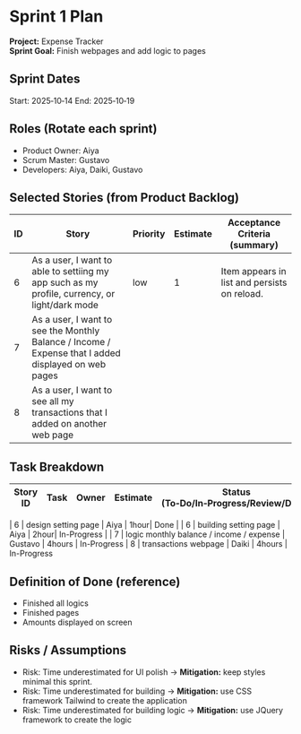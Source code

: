 # Sprint 1 Plan

**Project:** Expense Tracker  
**Sprint Goal:** Finish webpages and add logic to pages

## Sprint Dates
Start: 2025‑10‑14
End: 2025‑10‑19

## Roles (Rotate each sprint)
- Product Owner: Aiya
- Scrum Master: Gustavo
- Developers: Aiya, Daiki, Gustavo


## Selected Stories (from Product Backlog)
| ID | Story | Priority | Estimate | Acceptance Criteria (summary) |
|---|---|---|---|---|
| 6 | As a user, I want to able to settiing my app such as my profile, currency, or light/dark mode | low | 1 | Item appears in list and persists on reload.
| 7 | As a user, I want to see the Monthly Balance / Income / Expense that I added displayed on web pages |
| 8 | As a user, I want to see all my transactions that I added on another web page |

## Task Breakdown
| Story ID | Task | Owner | Estimate | Status (To‑Do/In‑Progress/Review/Done) |
|---|---|---|---|---|

| 6 | design setting page | Aiya | 1hour| Done |
| 6 | building setting page | Aiya | 2hour| In-Progress |
| 7 | logic monthly balance / income / expense | Gustavo | 4hours | In-Progress
| 8 | transactions webpage | Daiki | 4hours | In-Progress

## Definition of Done (reference)
- Finished all logics
- Finished pages
- Amounts displayed on screen

## Risks / Assumptions
- Risk: Time underestimated for UI polish → **Mitigation:** keep styles minimal this sprint.
- Risk: Time underestimated for building → **Mitigation:** use CSS framework Tailwind to create the application
- Risk: Time underestimated for building logic → **Mitigation:** use JQuery framework to create the logic

